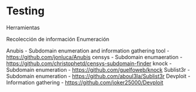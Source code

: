 # Testing
Herramientas 

Recolección de información
  Enumeración
  
Anubis - Subdomain enumeration and information gathering tool - https://github.com/jonluca/Anubis
censys - Subdomain enumaeration - https://github.com/christophetd/censys-subdomain-finder
knock - Subdomain enumeration - https://github.com/guelfoweb/knock
Sublist3r - Subdomain enumeration - https://github.com/aboul3la/Sublist3r
Devploit - Information gathering - https://github.com/joker25000/Devploit


